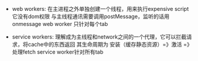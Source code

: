 - web workers:
  在主进程之外单独创建一个线程，用来执行expensive script
  它没有dom权限
  与主线程通讯需要调用postMessage，监听的话用onmessage
  web worker 只针对每个tab

 - service workers:
  理解成为主线程和network之间的一个代理，它可以拦截请求，将cache中的东西返回
  其生命周期为 安装（缓存静态资源）=》激活 =》 处理fetch
  service worker针对所有tab
   
